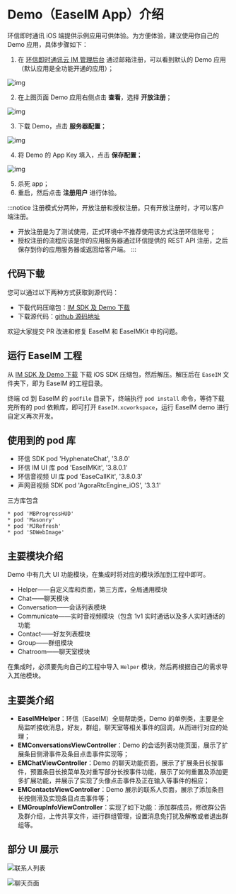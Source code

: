 # Demo（EaseIM App）介绍

<Toc />

环信即时通讯 iOS 端提供示例应用可供体验。为方便体验，建议使用你自己的 Demo 应用，具体步骤如下：

1. 在 [环信即时通讯云 IM 管理后台](https://console.easemob.com/user/login) 通过邮箱注册，可以看到默认的 Demo 应用（默认应用是全功能开通的应用）；

![img](@static/images/android/app-demo.png)

2. 在上图页面 Demo 应用右侧点击 **查看**，选择 **开放注册**；

![img](@static/images/android/app-demo-register-type.png)

3. 下载 Demo，点击 **服务器配置**；

![img](@static/images/android/app-demo-config.jpeg)

4. 将 Demo 的 App Key 填入，点击 **保存配置**；

![img](@static/images/android/app-demo-input-appkey.jpeg)

5. 杀死 app；
6. 重启，然后点击 **注册用户** 进行体验。

:::notice
注册模式分两种，开放注册和授权注册。只有开放注册时，才可以客户端注册。

- 开放注册是为了测试使用，正式环境中不推荐使用该方式注册环信账号；
- 授权注册的流程应该是你的应用服务器通过环信提供的 REST API 注册，之后保存到你的应用服务器或返回给客户端。
:::

## 代码下载

您可以通过以下两种方式获取到源代码：

- 下载代码压缩包：[IM SDK 及 Demo 下载](https://www.easemob.com/download/im)
- 下载源代码：[github 源码地址](https://github.com/easemob/chat-ios)

欢迎大家提交 PR 改进和修复 EaseIM 和 EaseIMKit 中的问题。

## 运行 EaseIM 工程

从 [IM SDK 及 Demo 下载](https://www.easemob.com/download/im) 下载 iOS SDK 压缩包，然后解压。解压后在 `EaseIM` 文件夹下，即为 EaseIM 的工程目录。

终端 cd 到 EaseIM 的 `podfile` 目录下，终端执行 `pod install` 命令，等待下载完所有的 pod 依赖库，即可打开 `EaseIM.xcworkspace`，运行 EaseIM demo 进行自定义再次开发。

## 使用到的 pod 库

- 环信 SDK pod 'HyphenateChat', '3.8.0'
- 环信 IM UI 库 pod 'EaseIMKit', '3.8.0.1'
- 环信音视频 UI 库 pod 'EaseCallKit', '3.8.0.3'
- 声网音视频 SDK pod 'AgoraRtcEngine_iOS', '3.3.1'

三方库包含

```
* pod 'MBProgressHUD'
* pod 'Masonry'
* pod 'MJRefresh'
* pod 'SDWebImage'
```

## 主要模块介绍

Demo 中有几大 UI 功能模块，在集成时将对应的模块添加到工程中即可。

- Helper——自定义库和页面，第三方库，全局通用模块
- Chat——聊天模块
- Conversation——会话列表模块
- Communicate——实时音视频模块（包含 1v1 实时通话以及多人实时通话的功能
- Contact——好友列表模块
- Group——群组模块
- Chatroom——聊天室模块

在集成时，必须要先向自己的工程中导入 `Helper` 模块，然后再根据自己的需求导入其他模块。

## 主要类介绍

- **EaseIMHelper**：环信（EaseIM）全局帮助类，Demo 的单例类，主要是全局监听接收消息，好友，群组，聊天室等相关事件的回调，从而进行对应的处理；
- **EMConversationsViewController**：Demo 的会话列表功能页面，展示了扩展条目侧滑事件及条目点击事件实现等；
- **EMChatViewController**：Demo 的聊天功能页面，展示了扩展条目长按事件，预置条目长按菜单及对重写部分长按事件功能，展示了如何重置及添加更多扩展功能，并展示了实现了头像点击事件及正在输入等事件的相应；
- **EMContactsViewController**：Demo 展示的联系人页面，展示了添加条目长按侧滑及实现条目点击事件等；
- **EMGroupInfoViewController**：实现了如下功能：添加群成员，修改群公告及群介绍，上传共享文件，进行群组管理，设置消息免打扰及解散或者退出群组等。

## 部分 UI 展示

![联系人列表](@static/images/android/app-demo-ui-2.jpeg)

![聊天页面](@static/images/android/app-demo-ui-3.jpeg)